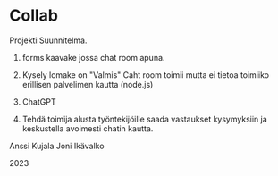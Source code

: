 # Collab

Projekti Suunnitelma.

1) forms kaavake jossa chat room apuna.

2) Kysely lomake on "Valmis" Caht room toimii mutta ei tietoa toimiiko erillisen palvelimen kautta (node.js)

3) ChatGPT

4) Tehdä toimija alusta työntekijöille saada vastaukset kysymyksiin ja keskustella avoimesti chatin kautta.


Anssi Kujala
Joni Ikävalko

2023